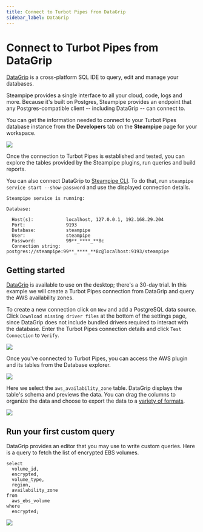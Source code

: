 ```yaml
---
title: Connect to Turbot Pipes from DataGrip
sidebar_label: DataGrip
---
```


# Connect to Turbot Pipes from DataGrip

[DataGrip](https://www.jetbrains.com/datagrip/) is a cross-platform SQL IDE to
query, edit and manage your databases.

Steampipe provides a single interface to all your cloud, code, logs and more.
Because it's built on Postgres, Steampipe provides an endpoint that any
Postgres-compatible client -- including DataGrip -- can connect to.

You can get the information needed to connect to your Turbot Pipes database instance from the **Developers** tab on the **Steampipe** page for your workspace.  

![](/images/docs/pipes/steampipe/pipes_steampipe_developer_database.png)

Once the connection to Turbot Pipes is established and tested, you can explore
the tables provided by the Steampipe plugins, run queries and build reports.

You can also connect DataGrip to
[Steampipe CLI](https://steampipe.io/downloads). To do that, run
`steampipe service start --show-password` and use the displayed connection
details.

```
Steampipe service is running:

Database:

  Host(s):            localhost, 127.0.0.1, 192.168.29.204
  Port:               9193
  Database:           steampipe
  User:               steampipe
  Password:           99**_****_**8c
  Connection string:  postgres://steampipe:99**_****_**8c@localhost:9193/steampipe
```

## Getting started

[DataGrip](https://www.jetbrains.com/datagrip/download/#section=mac) is
available to use on the desktop; there's a 30-day trial. In this example we will
create a Turbot Pipes connection from DataGrip and query the AWS availability
zones.

To create a new connection click on `New` and add a PostgreSQL data source.
Click `Download missing driver files` at the bottom of the settings page, since
DataGrip does not include bundled drivers required to interact with the
database. Enter the Turbot Pipes connection details and click `Test Connection`
to `Verify`.

<div style={{"marginTop":"1em", "marginBottom":"1em", "width":"90%"}}>
<img src="/images/docs/pipes/datagrip-connection-success.png" />
</div>

Once you've connected to Turbot Pipes, you can access the AWS plugin and its
tables from the Database explorer.

<div style={{"marginTop":"1em", "marginBottom":"1em", "width":"50%"}}>
<img src="/images/docs/pipes/datagrip-database-explorer.png" />
</div>

Here we select the `aws_availability_zone` table. DataGrip displays the table's
schema and previews the data. You can drag the columns to organize the data and
choose to export the data to a
[variety of formats](https://steampipe.io/docs/reference/cli/check#output-formats).

<div style={{"marginTop":"1em", "marginBottom":"1em", "width":"90%"}}>
<img src="/images/docs/pipes/datagrip-availability-zone-result.png" />
</div>

## Run your first custom query

DataGrip provides an editor that you may use to write custom queries. Here is a
query to fetch the list of encrypted EBS volumes.

```
select
  volume_id,
  encrypted,
  volume_type,
  region,
  availability_zone
from
  aws_ebs_volume
where
  encrypted;
```

<div style={{"marginTop":"1em", "marginBottom":"1em", "width":"90%"}}>
<img src="/images/docs/pipes/datagrip-custom-query-result.png" />
</div>
